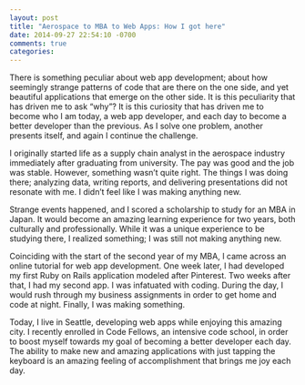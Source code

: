 ```yaml
---
layout: post
title: "Aerospace to MBA to Web Apps: How I got here"
date: 2014-09-27 22:54:10 -0700
comments: true
categories:
---
```


There is something peculiar about web app development; about how seemingly strange patterns of code that are there on the one side, and yet beautiful applications that emerge on the other side. It is this peculiarity that has driven me to ask “why”? It is this curiosity that has driven me to become who I am today, a web app developer, and each day to become a better developer than the previous. As I solve one problem, another presents itself, and again I continue the challenge.

I originally started life as a supply chain analyst in the aerospace industry <!-- more --> immediately after graduating from university. The pay was good and the job was stable. However, something wasn’t quite right. The things I was doing there; analyzing data, writing reports, and delivering presentations did not resonate with me. I didn’t feel like I was making anything new.

Strange events happened, and I scored a scholarship to study for an MBA in Japan. It would become an amazing learning experience for two years, both culturally and professionally. While it was a unique experience to be studying there, I realized something; I was still not making anything new.

Coinciding with the start of the second year of my MBA, I came across an online tutorial for web app development. One week later, I had developed my first Ruby on Rails application modeled after Pinterest. Two weeks after that, I had my second app. I was infatuated with coding. During the day, I would rush through my business assignments in order to get home and code at night. Finally, I was making something.

Today, I live in Seattle, developing web apps while enjoying this amazing city. I recently enrolled in Code Fellows, an intensive code school, in order to boost myself towards my goal of becoming a better developer each day. The ability to make new and amazing applications with just tapping the keyboard is an amazing feeling of accomplishment that brings me joy each day.
